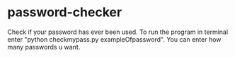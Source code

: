 # password-checker
Check if your password has ever been used.
To run the program in terminal enter "python checkmypass.py exampleOfpassword".
You can enter how many passwords u want.
